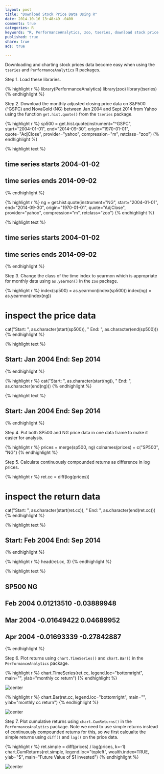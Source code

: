 ```yaml
---
layout: post
title: "Download Stock Price Data Using R"
date: 2014-10-16 13:48:49 -0400
comments: true
categories: R
keywords: "R, PerformanceAnalytics, zoo, tseries, download stock price data using R, analyze stock price data using R"
published: true
share: true
ads: true

---
```


Downloading and charting stock prices data become easy when using the `tseries` and `PerformanceAnalytics` R packages. 

Step 1. Load these libraries.

{% highlight r %}
library(PerformanceAnalytics)
library(zoo)
library(tseries)
{% endhighlight %}

Step 2. Download the monthly adjusted closing price data on S&P500 (^GSPC) and NovaGold (NG) between Jan 2004 and Sept 2014 from Yahoo using the function `get.hist.quote()` from the `tseries` package.

{% highlight r %}
sp500 = get.hist.quote(instrument="^GSPC", start="2004-01-01", 
                       end="2014-09-30", origin="1970-01-01",
                       quote="AdjClose", provider="yahoo", 
                       compression="m", retclass="zoo")
{% endhighlight %}



{% highlight text %}
## time series starts 2004-01-02
## time series ends   2014-09-02
{% endhighlight %}



{% highlight r %}
ng = get.hist.quote(instrument="NG", start="2004-01-01", 
                    end="2014-09-30", origin="1970-01-01",
                    quote="AdjClose", provider="yahoo", 
                    compression="m", retclass="zoo")
{% endhighlight %}



{% highlight text %}
## time series starts 2004-01-02
## time series ends   2014-09-02
{% endhighlight %}

Step 3. Change the class of the time index to yearmon which is appropriate for monthly data using `as.yearmon()` in the `zoo` package.  

{% highlight r %}
index(sp500) = as.yearmon(index(sp500))
index(ng) = as.yearmon(index(ng))

# inspect the price data
cat("Start: ", as.character(start(sp500)), "  End: ", as.character(end(sp500)))
{% endhighlight %}



{% highlight text %}
## Start:  Jan 2004   End:  Sep 2014
{% endhighlight %}



{% highlight r %}
cat("Start: ", as.character(start(ng)), "  End: ", as.character(end(ng)))
{% endhighlight %}



{% highlight text %}
## Start:  Jan 2004   End:  Sep 2014
{% endhighlight %}

Step 4. Put both SP500 and NG price data in one data frame to make it easier for analysis.

{% highlight r %}
prices = merge(sp500, ng)
colnames(prices) = c("SP500", "NG")
{% endhighlight %}

Step 5. Calculate continuously compounded returns as difference in log prices.

{% highlight r %}
ret.cc = diff(log(prices))

# inspect the return data
cat("Start: ", as.character(start(ret.cc)), "  End: ", as.character(end(ret.cc)))
{% endhighlight %}



{% highlight text %}
## Start:  Feb 2004   End:  Sep 2014
{% endhighlight %}



{% highlight r %}
head(ret.cc, 3)
{% endhighlight %}



{% highlight text %}
##                SP500          NG
## Feb 2004  0.01213510 -0.03889948
## Mar 2004 -0.01649422  0.04689952
## Apr 2004 -0.01693339 -0.27842887
{% endhighlight %}

Step 6. Plot returns using `chart.TimeSeries()` and `chart.Bar()` in the `PerformanceAnalytics` package. 

{% highlight r %}
chart.TimeSeries(ret.cc, legend.loc="bottomright", main="", 
                 ylab="monthly cc return") 
{% endhighlight %}

![center](/../figs/2014-10-16-download-stock-price-data-using-r/unnamed-chunk-6-1.png) 

{% highlight r %}
chart.Bar(ret.cc, legend.loc="bottomright", main="", 
          ylab="monthly cc return")
{% endhighlight %}

![center](/../figs/2014-10-16-download-stock-price-data-using-r/unnamed-chunk-6-2.png) 

Step 7. Plot cumulative returns using `chart.CumReturns()` in the `PerformanceAnalytics` package. 
Note we need to use simple returns instead of continuously compounded returns for this, so we first calcualte the simple returns using `diff()` and `lag()` on the price data.

{% highlight r %}
ret.simple = diff(prices) / lag(prices, k=-1)
chart.CumReturns(ret.simple, legend.loc="topleft", wealth.index=TRUE, 
                 ylab="$", main="Future Value of $1 invested")
{% endhighlight %}

![center](/../figs/2014-10-16-download-stock-price-data-using-r/unnamed-chunk-7-1.png) 

